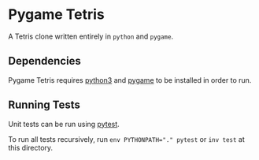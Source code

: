 
# Pygame Tetris
A Tetris clone written entirely in `python` and `pygame`.

## Dependencies
Pygame Tetris requires [python3](https://www.python.org/download/releases/3.0/) and [pygame](https://www.pygame.org/download.shtml) to be installed in order to run.


## Running Tests
Unit tests can be run using [pytest](https://docs.pytest.org/en/latest/).

To run all tests recursively, run `env PYTHONPATH="." pytest` or `inv test` at this directory.
